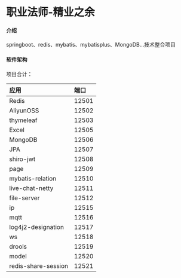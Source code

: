 # 职业法师-精业之余

#### 介绍

springboot、redis、mybatis、mybatisplus、MongoDB...技术整合项目

#### 软件架构

项目合计：

| 应用                  | 端口    |
|:--------------------|:------|
| Redis               | 12501 |
| AliyunOSS           | 12502 |
| thymeleaf           | 12503 |
| Excel               | 12505 |
| MongoDB             | 12506 |
| JPA                 | 12507 |
| shiro-jwt           | 12508 |
| page                | 12509 |
| mybatis-relation    | 12510 |
| live-chat-netty     | 12511 |
| file-server         | 12512 |
| ip                  | 12515 |
| mqtt                | 12516 |
| log4j2-designation  | 12517 |
| ws                  | 12518 |
| drools              | 12519 |
| model               | 12520 |
| redis-share-session | 12521 |
